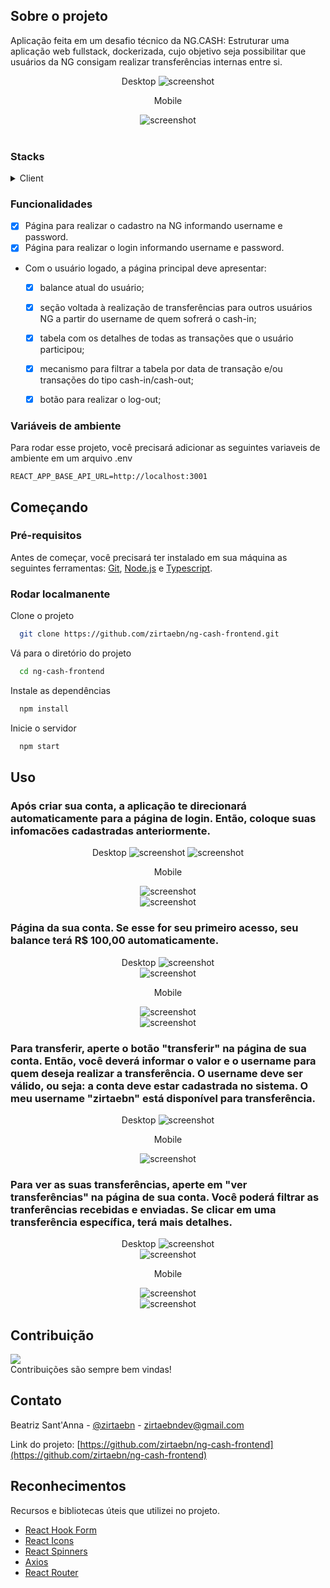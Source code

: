 ## Sobre o projeto
Aplicação feita em um desafio técnico da NG.CASH: Estruturar uma aplicação web fullstack, dockerizada, cujo objetivo seja possibilitar que usuários da NG consigam realizar transferências internas entre si.
<div align="center"> 
    Desktop
  <img src="./public/screenshots/desktop.png" alt="screenshot" />
</div>
<div align="center"> 
    <p>Mobile</p>
  <img src="./public/screenshots/mobile.png" alt="screenshot" />
</div>
<br/>

### Stacks
<details>
  <summary>Client</summary>
  <ul>
    <li><a href="https://reactjs.org/">React.js</a></li>
    <li><a href="https://www.typescriptlang.org/">Typescript</a></li>
    <li><a href="https://styled-components.com/">Styled Components</a></li>
  </ul>
</details>

### Funcionalidades

- [x] Página para realizar o cadastro na NG informando username e password.
- [x] Página para realizar o login informando username e password.

- Com o usuário logado, a página principal deve apresentar:

  - [x] balance atual do usuário;
  - [x] seção voltada à realização de transferências para outros usuários NG a partir do username de quem sofrerá o cash-in;
  - [x] tabela com os detalhes de todas as transações que o usuário participou;
  - [x] mecanismo para filtrar a tabela por data de transação e/ou transações do tipo cash-in/cash-out;
  - [x] botão para realizar o log-out;



### Variáveis de ambiente

Para rodar esse projeto, você precisará adicionar as seguintes variaveis de ambiente em um arquivo .env

`REACT_APP_BASE_API_URL=http://localhost:3001`
 
## Começando

### Pré-requisitos

Antes de começar, você precisará ter instalado em sua máquina as seguintes ferramentas: [Git](https://git-scm.com/), [Node.js](https://nodejs.org/en/) e [Typescript](https://www.typescriptlang.org/).
   
### Rodar localmanente

Clone o projeto

```bash
  git clone https://github.com/zirtaebn/ng-cash-frontend.git
```

Vá para o diretório do projeto

```bash
  cd ng-cash-frontend
```

Instale as dependências

```bash
  npm install
```

Inicie o servidor 

```bash
  npm start
```

## Uso

### Após criar sua conta, a aplicação te direcionará automaticamente para a página de login. Então, coloque suas infomacões cadastradas anteriormente.
<div align="center">
    Desktop
    <img src="./public/screenshots/desktop2.png" alt="screenshot" />
    <img src="./public/screenshots/desktop3.png" alt="screenshot" />
</div>

<div  align="center">
    <p>Mobile</p>
    <img src="./public/screenshots/mobile2.png" alt="screenshot" />
    </br>
    <img src="./public/screenshots/mobile3.png" alt="screenshot" />
</div>


### Página da sua conta. Se esse for seu primeiro acesso, seu balance terá R$ 100,00 automaticamente.
<div  align="center">
    Desktop
    <img src="./public/screenshots/desktop4.png" alt="screenshot" />
    </br>
    <img src="./public/screenshots/desktop5.png" alt="screenshot" />
</div>
<div  align="center">
    <p>Mobile</p>
    <img src="./public/screenshots/mobile4.png" alt="screenshot" />
    </br>
    <img src="./public/screenshots/mobile5.png" alt="screenshot" />
</div>

### Para transferir, aperte o botão "transferir" na página de sua conta. Então, você deverá informar o valor e o username para quem deseja realizar a transferência. O username deve ser válido, ou seja: a conta deve estar cadastrada no sistema. O meu username "zirtaebn" está disponível para transferência.
<div  align="center">
    Desktop
    <img src="./public/screenshots/desktop6.png" alt="screenshot" />
    
</div>
<div  align="center">
    <p>Mobile</p>
    <img src="./public/screenshots/mobile6.png" alt="screenshot" />
</div>

### Para ver as suas transferências, aperte em "ver transferências" na página de sua conta. Você poderá filtrar as tranferências recebidas e enviadas. Se clicar em uma transferência específica, terá mais detalhes.
<div  align="center">
    Desktop
    <img src="./public/screenshots/desktop7.png" alt="screenshot" />
    </br>
    <img src="./public/screenshots/desktop8.png" alt="screenshot" />
</div>
<div  align="center">
    <p>Mobile</p>
    <img src="./public/screenshots/mobile7.png" alt="screenshot" />
    </br>
    <img src="./public/screenshots/mobile8.png" alt="screenshot" />
</div>




## Contribuição

<a href="https://github.com/zirtaebn/ng-cash-frontend/graphs/contributors">
  <img src="https://avatars.githubusercontent.com/u/80608809?s=60&v=4" />
</a>
</br>
Contribuições são sempre bem vindas!

## Contato

Beatriz Sant'Anna - [@zirtaebn](https://twitter.com/zirtaebn) - zirtaebndev@gmail.com

Link do projeto: [https://github.com/zirtaebn/ng-cash-frontend](https://github.com/zirtaebn/ng-cash-frontend)


## Reconhecimentos

Recursos e bibliotecas úteis que utilizei no projeto.
 - [React Hook Form](https://react-hook-form.com/)
 - [React Icons](https://react-icons.github.io/react-icons/)
 - [React Spinners](https://www.npmjs.com/package/react-spinners)
 - [Axios](https://axios-http.com/ptbr/)
 - [React Router](https://reactrouter.com/en/main)
 